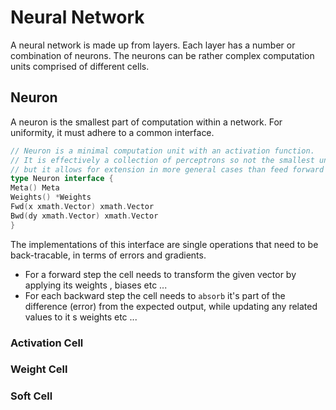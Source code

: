 # Neural Network

A neural network is made up from layers. Each layer has a number or combination of neurons. The neurons can be rather
complex computation units comprised of different cells.

## Neuron

A neuron is the smallest part of computation within a network. For uniformity, it must adhere to a common interface.

```go
// Neuron is a minimal computation unit with an activation function.
// It is effectively a collection of perceptrons so not the smallest unit after all,
// but it allows for extension in more general cases than feed forward neural nets.
type Neuron interface {
Meta() Meta
Weights() *Weights
Fwd(x xmath.Vector) xmath.Vector
Bwd(dy xmath.Vector) xmath.Vector
}
```

The implementations of this interface are single operations that need to be back-tracable, in terms of errors and
gradients.

- For a forward step the cell needs to transform the given vector by applying its weights , biases etc ...
- For each backward step the cell needs to `absorb` it's part of the difference (error) from the expected output, while
  updating any related values to it s weights etc ...

### Activation Cell

### Weight Cell

### Soft Cell